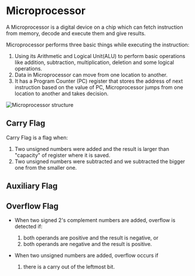 # Microprocessor
A Microprocessor is a digital device on a chip which can fetch instruction from memory, decode and execute them and give results.

Microprocessor performs three basic things while executing the instruction:
1. Using its Arithmetic and Logical Unit(ALU) to perform basic operations like addition, subtraction, multiplication, deletion and some logical operations.
2. Data in Microprocessor can move from one location to another.
3. It has a Program Counter (PC) register that stores the address of next instruction based on the value of PC, Microprocessor jumps from one location to another and takes decision.

![Microprocessor structure](https://cdncontribute.geeksforgeeks.org/wp-content/uploads/3333-3.png)

## Carry Flag
Carry Flag is a flag when:
1. Two unsigned numbers were added and the result is larger than "capacity" of register where it is saved.
2. Two unsigned numbers were subtracted and we subtracted the bigger one from the smaller one.

## Auxiliary Flag

## Overflow Flag
* When two signed 2's complement numbers are added, overflow is detected if:
  1. both operands are positive and the result is negative, or
  2. both operands are negative and the result is positive.

* When two unsigned numbers are added, overflow occurs if
  1. there is a carry out of the leftmost bit.
